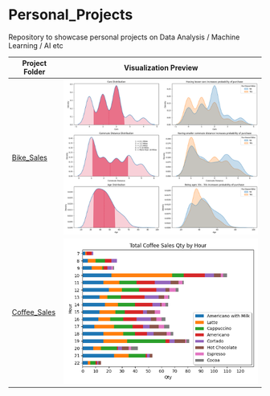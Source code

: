 # Personal_Projects
Repository to showcase personal projects on Data Analysis / Machine Learning / AI etc

|Project Folder|Visualization Preview|
|-|-|
|[Bike_Sales](https://github.com/zinogore/Personal_Projects/tree/main/Bike_Sales)|![alt text](https://github.com/zinogore/Personal_Projects/blob/main/Bike_Sales/assets/imgs/Cars_CommuteDistance_Age_PurchaseChoice.png?raw=True)|
|[Coffee_Sales](https://github.com/zinogore/Personal_Projects/tree/main/Coffee_Sales)|![alt text](https://github.com/zinogore/Personal_Projects/blob/main/Coffee_Sales/Total_Coffee_Sales_Qty_by_Hour.png?raw=True)|
